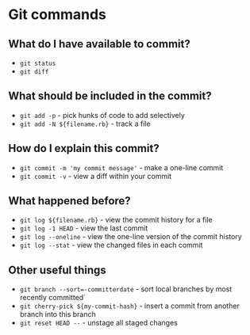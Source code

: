 # Git commands

## What do I have available to commit?
- `git status`
- `git diff`

## What should be included in the commit?
- `git add -p` - pick hunks of code to add selectively
- `git add -N ${filename.rb}` - track a file

## How do I explain this commit?
- `git commit -m 'my commit message'` - make a one-line commit
- `git commit -v` - view a diff within your commit

## What happened before?
- `git log ${filename.rb}` - view the commit history for a file
- `git log -1 HEAD` - view the last commit
- `git log --oneline` - view the one-line version of the commit history
- `git log --stat` - view the changed files in each commit

## Other useful things
- `git branch --sort=-committerdate` - sort local branches by most recently committed`
- `git cherry-pick ${my-commit-hash}` - insert a commit from another branch into this branch
- `git reset HEAD --` - unstage all staged changes